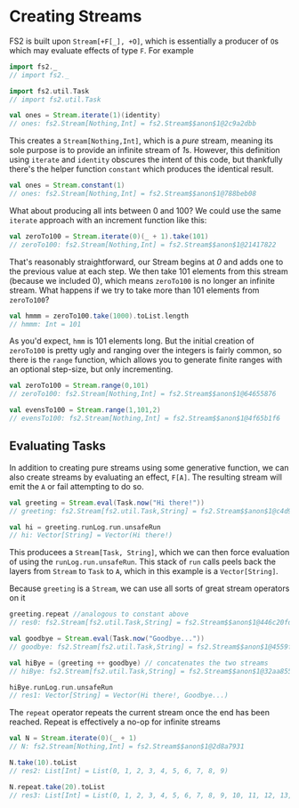 # Creating Streams

FS2 is built upon `Stream[+F[_], +O]`, which is essentially a producer of `O`s which may evaluate effects of type `F`. For example
```scala
import fs2._
// import fs2._

import fs2.util.Task
// import fs2.util.Task

val ones = Stream.iterate(1)(identity)
// ones: fs2.Stream[Nothing,Int] = fs2.Stream$$anon$1@2c9a2dbb
```
This creates a `Stream[Nothing,Int]`, which is a _pure_ stream, meaning its sole purpose is to provide an infinite stream of *1*s. However, this definition using `iterate` and `identity` obscures the intent of this code, but thankfully there's the helper function `constant` which produces the identical result.
```scala
val ones = Stream.constant(1)
// ones: fs2.Stream[Nothing,Int] = fs2.Stream$$anon$1@788beb08
```

What about producing all ints between 0 and 100? We could use the same `iterate` approach with an increment function like this:
```scala
val zeroTo100 = Stream.iterate(0)(_ + 1).take(101)
// zeroTo100: fs2.Stream[Nothing,Int] = fs2.Stream$$anon$1@21417822
```
That's reasonably straightforward, our Stream begins at *0* and adds one to the previous value at each step. We then take 101 elements from this stream (because we included 0), which means `zeroTo100` is no longer an infinite stream. What happens if we try to take more than 101 elements from `zeroTo100`?
```scala
val hmmm = zeroTo100.take(1000).toList.length
// hmmm: Int = 101
```
As you'd expect, `hmm` is 101 elements long. But the initial creation of `zeroTo100` is pretty ugly and ranging over the integers is fairly common, so there is the `range` function, which allows you to generate finite ranges with an optional step-size, but only incrementing.
```scala
val zeroTo100 = Stream.range(0,101)
// zeroTo100: fs2.Stream[Nothing,Int] = fs2.Stream$$anon$1@64655876

val evensTo100 = Stream.range(1,101,2)
// evensTo100: fs2.Stream[Nothing,Int] = fs2.Stream$$anon$1@4f65b1f6
```

## Evaluating Tasks
In addition to creating pure streams using some generative function, we can also create streams by evaluating an effect, `F[A]`. The resulting stream will emit the `A` or fail attempting to do so.
```scala
val greeting = Stream.eval(Task.now("Hi there!"))
// greeting: fs2.Stream[fs2.util.Task,String] = fs2.Stream$$anon$1@c4d9329

val hi = greeting.runLog.run.unsafeRun
// hi: Vector[String] = Vector(Hi there!)
```
This producees a `Stream[Task, String]`, which we can then force evaluation of using the `runLog.run.unsafeRun`. This stack of `run` calls peels back the layers from `Stream` to `Task`  to `A`, which in this example is a `Vector[String]`.

Because `greeting` is a `Stream`, we can use all sorts of great stream operators on it
```scala
greeting.repeat //analogous to constant above
// res0: fs2.Stream[fs2.util.Task,String] = fs2.Stream$$anon$1@446c20fd

val goodbye = Stream.eval(Task.now("Goodbye..."))
// goodbye: fs2.Stream[fs2.util.Task,String] = fs2.Stream$$anon$1@4559f615

val hiBye = (greeting ++ goodbye) // concatenates the two streams
// hiBye: fs2.Stream[fs2.util.Task,String] = fs2.Stream$$anon$1@32aa8559

hiBye.runLog.run.unsafeRun
// res1: Vector[String] = Vector(Hi there!, Goodbye...)
```

The `repeat` operator repeats the current stream once the end has been reached. Repeat is effectively a no-op for infinite streams
```scala
val N = Stream.iterate(0)(_ + 1)
// N: fs2.Stream[Nothing,Int] = fs2.Stream$$anon$1@2d8a7931

N.take(10).toList
// res2: List[Int] = List(0, 1, 2, 3, 4, 5, 6, 7, 8, 9)

N.repeat.take(20).toList
// res3: List[Int] = List(0, 1, 2, 3, 4, 5, 6, 7, 8, 9, 10, 11, 12, 13, 14, 15, 16, 17, 18, 19)
```

